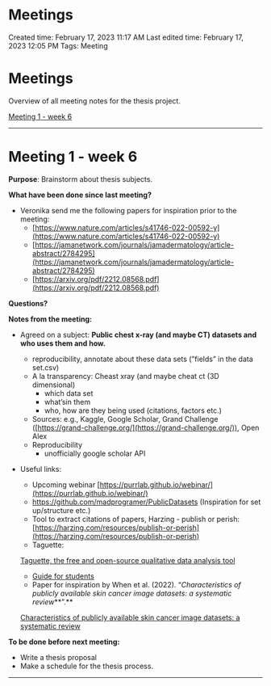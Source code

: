 # Meetings

Created time: February 17, 2023 11:17 AM
Last edited time: February 17, 2023 12:05 PM
Tags: Meeting

# Meetings

Overview of all meeting notes for the thesis project.

[Meeting 1 - week 6](https://www.notion.so/Meeting-1-week-6-e2a56e1e0960498981059010139d02db) 

---

# Meeting 1 - week 6

**Purpose**: Brainstorm about thesis subjects.

**What have been done since last meeting?**

- Veronika send me the following papers for inspiration prior to the meeting:
    - [https://www.nature.com/articles/s41746-022-00592-y](https://www.nature.com/articles/s41746-022-00592-y)
    - [https://jamanetwork.com/journals/jamadermatology/article-abstract/2784295](https://jamanetwork.com/journals/jamadermatology/article-abstract/2784295)
    - [https://arxiv.org/pdf/2212.08568.pdf](https://arxiv.org/pdf/2212.08568.pdf)

**Questions?**

**Notes from the meeting:**

- Agreed on a subject: **Public chest x-ray (and maybe CT) datasets and who uses them and how.**
    - reproducibility, annotate about these data sets (”fields” in the data set.csv)
    - A la transparency: Cheast xray (and maybe cheat ct (3D dimensional)
        - which data set
        - what’sin them
        - who, how are they being used (citations, factors etc.)
    - Sources: e.g., Kaggle, Google Scholar, Grand Challenge ([https://grand-challenge.org/](https://grand-challenge.org/)), Open Alex
    - Reproducibility
        - unofficially google scholar API
        
- Useful links:
    - Upcoming webinar [https://purrlab.github.io/webinar/](https://purrlab.github.io/webinar/)
    - https://github.com/madprogramer/PublicDatasets (Inspiration for set up/structure etc.)
    - Tool to extract citations of papers, Harzing - publish or perish: [https://harzing.com/resources/publish-or-perish](https://harzing.com/resources/publish-or-perish)
    - Taguette:
    
    [Taguette, the free and open-source qualitative data analysis tool](https://www.taguette.org/)
    
    - [Guide for students](https://www.notion.so/Guide-for-students-c85f30c838f1447780773a456cf35fcd)
    - Paper for inspiration by When et al. (2022). “*Characteristics of publicly available skin cancer image datasets: a systematic review***”.**
    
    [Characteristics of publicly available skin cancer image datasets: a systematic review](https://www.thelancet.com/journals/landig/article/PIIS2589-7500(21)00252-1/fulltext)
    

**To be done before next meeting:**

- Write a thesis proposal
- Make a schedule for the thesis process.

---